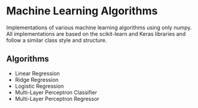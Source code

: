 # Machine Learning Algorithms

Implementations of various machine learning algorithms using only numpy. All implementations are based on the scikit-learn and Keras libraries and follow a similar class style and structure. 

## Algorithms

- Linear Regression
- Ridge Regression
- Logistic Regression
- Multi-Layer Perceptron Classifier
- Multi-Layer Perceptron Regressor
